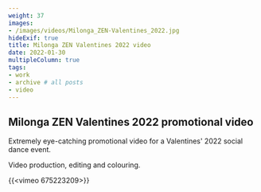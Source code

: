 ```yaml
---
weight: 37
images:
- /images/videos/Milonga_ZEN-Valentines_2022.jpg
hideExif: true
title: Milonga ZEN Valentines 2022 video
date: 2022-01-30
multipleColumn: true
tags:
- work
- archive # all posts
- video
---
```


## Milonga ZEN Valentines 2022 promotional video

Extremely eye-catching promotional video for a Valentines' 2022 social dance
event.

Video production, editing and colouring.

{{<vimeo 675223209>}}
